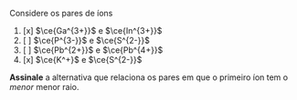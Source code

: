 Considere os pares de íons

1. [x] $\ce{Ga^{3+}}$ e $\ce{In^{3+}}$
2. [ ] $\ce{P^{3-}}$ e $\ce{S^{2-}}$
3. [ ] $\ce{Pb^{2+}}$ e $\ce{Pb^{4+}}$
4. [x] $\ce{K^+}$ e $\ce{S^{2-}}$

**Assinale** a alternativa que relaciona os pares em que o primeiro íon tem o *menor* menor raio.

